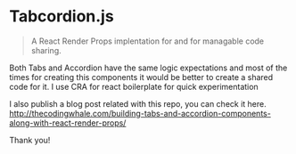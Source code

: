 # Tabcordion.js
> A React Render Props implentation for <Tabs /> and <Accordion /> for managable code sharing.

Both Tabs and Accordion have the same logic expectations and most of the times for creating this components it would be better to create a shared code for it. I use CRA for react boilerplate for quick experimentation

I also publish a blog post related with this repo, you can check it here. http://thecodingwhale.com/building-tabs-and-accordion-components-along-with-react-render-props/

Thank you!